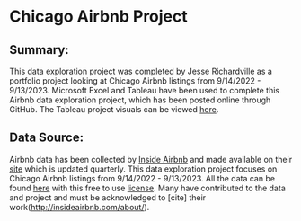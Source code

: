 # Chicago Airbnb Project

## Summary:
This data exploration project was completed by Jesse Richardville as a portfolio project looking at Chicago Airbnb listings from  9/14/2022 - 9/13/2023. Microsoft Excel and Tableau have been used to complete this Airbnb data exploration project, which has been posted online through GitHub. The Tableau project visuals can be viewed [here](https://public.tableau.com/app/profile/jesse.richardville/viz/ChicagoAirBnB_16708771482760/ChicagoAirBnB1022-923).

## Data Source:

Airbnb data has been collected by [Inside Airbnb](http://insideairbnb.com/about/) and made available on their [site](http://insideairbnb.com/get-the-data/) which is updated quarterly. This data exploration project focuses on Chicago Airbnb listings from 9/14/2022 - 9/13/2023. All the data can be found [here](http://insideairbnb.com/get-the-data/) with this free to use [license](http://insideairbnb.com/get-the-data/). Many have contributed to the data and project and must be acknowledged to [cite] their work(http://insideairbnb.com/about/).
